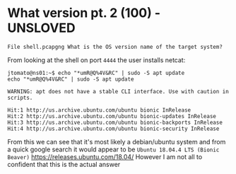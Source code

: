 # What version pt. 2 (100) - UNSLOVED
`File shell.pcapgng What is the OS version name of the target system?`

From looking at the shell on port `4444` the user installs netcat:
```
jtomato@ns01:~$ echo "*umR@Q%4V&RC" | sudo -S apt update
echo "*umR@Q%4V&RC" | sudo -S apt update

WARNING: apt does not have a stable CLI interface. Use with caution in scripts.

Hit:1 http://us.archive.ubuntu.com/ubuntu bionic InRelease
Hit:2 http://us.archive.ubuntu.com/ubuntu bionic-updates InRelease
Hit:3 http://us.archive.ubuntu.com/ubuntu bionic-backports InRelease
Hit:4 http://us.archive.ubuntu.com/ubuntu bionic-security InRelease
```
From this we can see that it's most likely a debian/ubuntu system and from a quick google search it would appear to be `Ubuntu 18.04.4 LTS (Bionic Beaver)` https://releases.ubuntu.com/18.04/  However I am not all to confident that this is the actual answer